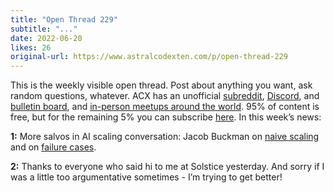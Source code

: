 ```yaml
---
title: "Open Thread 229"
subtitle: "..."
date: 2022-06-20
likes: 26
original-url: https://www.astralcodexten.com/p/open-thread-229
---
```

This is the weekly visible open thread. Post about anything you want, ask random questions, whatever. ACX has an unofficial [subreddit](https://www.reddit.com/r/slatestarcodex/), [Discord](https://discord.gg/RTKtdut), and [bulletin board](https://www.datasecretslox.com/index.php), and [in-person meetups around the world](https://www.lesswrong.com/community?filters%5B0%5D=SSC). 95% of content is free, but for the remaining 5% you can subscribe [here](https://astralcodexten.substack.com/subscribe?). In this week’s news:

 **1:** More salvos in AI scaling conversation: Jacob Buckman on [naive scaling](https://jacobbuckman.com/2022-06-14-an-actually-good-argument-against-naive-ai-scaling/) and on [failure cases](https://jacobbuckman.com/2022-06-15-the-one-where-i-rebut-gary-marcus/).

 **2:** Thanks to everyone who said hi to me at Solstice yesterday. And sorry if I was a little too argumentative sometimes - I’m trying to get better!
